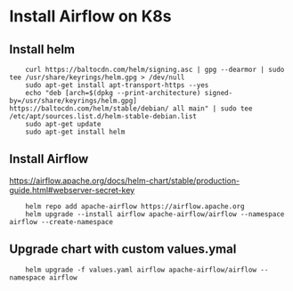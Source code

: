 # Install Airflow on K8s

## Install helm 
```
    curl https://baltocdn.com/helm/signing.asc | gpg --dearmor | sudo tee /usr/share/keyrings/helm.gpg > /dev/null
    sudo apt-get install apt-transport-https --yes
    echo "deb [arch=$(dpkg --print-architecture) signed-by=/usr/share/keyrings/helm.gpg] https://baltocdn.com/helm/stable/debian/ all main" | sudo tee /etc/apt/sources.list.d/helm-stable-debian.list
    sudo apt-get update
    sudo apt-get install helm
```

## Install Airflow

https://airflow.apache.org/docs/helm-chart/stable/production-guide.html#webserver-secret-key

```
    helm repo add apache-airflow https://airflow.apache.org
    helm upgrade --install airflow apache-airflow/airflow --namespace airflow --create-namespace
```

## Upgrade chart with custom values.ymal

```
    helm upgrade -f values.yaml airflow apache-airflow/airflow --namespace airflow
```